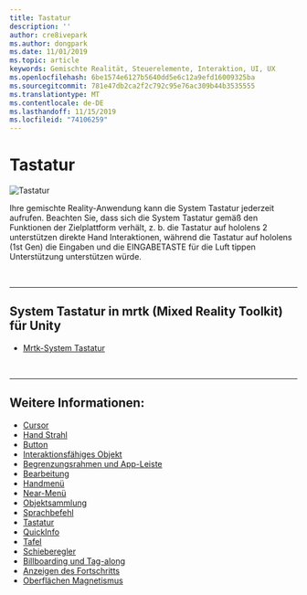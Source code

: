 ```yaml
---
title: Tastatur
description: ''
author: cre8ivepark
ms.author: dongpark
ms.date: 11/01/2019
ms.topic: article
keywords: Gemischte Realität, Steuerelemente, Interaktion, UI, UX
ms.openlocfilehash: 6be1574e6127b5640dd5e6c12a9efd16009325ba
ms.sourcegitcommit: 781e47db2ca2f2c792c95e76ac309b44b3535555
ms.translationtype: MT
ms.contentlocale: de-DE
ms.lasthandoff: 11/15/2019
ms.locfileid: "74106259"
---
```

# <a name="keyboard"></a>Tastatur

![Tastatur](images/UX/UX_Hero_Keyboard.jpg)

Ihre gemischte Reality-Anwendung kann die System Tastatur jederzeit aufrufen. Beachten Sie, dass sich die System Tastatur gemäß den Funktionen der Zielplattform verhält, z. b. die Tastatur auf hololens 2 unterstützen direkte Hand Interaktionen, während die Tastatur auf hololens (1st Gen) die Eingaben und die EINGABETASTE für die Luft tippen Unterstützung unterstützen würde.


<br>

---

## <a name="system-keyboard-in-mrtkmixed-reality-toolkit-for-unity"></a>System Tastatur in mrtk (Mixed Reality Toolkit) für Unity

* [Mrtk-System Tastatur](https://microsoft.github.io/MixedRealityToolkit-Unity/Documentation/README_SystemKeyboard.html)

<br>

---

## <a name="see-also"></a>Weitere Informationen:

* [Cursor](cursors.md)
* [Hand Strahl](point-and-commit.md)
* [Button](button.md)
* [Interaktionsfähiges Objekt](interactable-object.md)
* [Begrenzungsrahmen und App-Leiste](app-bar-and-bounding-box.md)
* [Bearbeitung](direct-manipulation.md)
* [Handmenü](hand-menu.md)
* [Near-Menü](near-menu.md)
* [Objektsammlung](object-collection.md)
* [Sprachbefehl](voice-input.md)
* [Tastatur](keyboard.md)
* [QuickInfo](tooltip.md)
* [Tafel](slate.md)
* [Schieberegler](slider.md)
* [Billboarding und Tag-along](billboarding-and-tag-along.md)
* [Anzeigen des Fortschritts](progress.md)
* [Oberflächen Magnetismus](surface-magnetism.md)